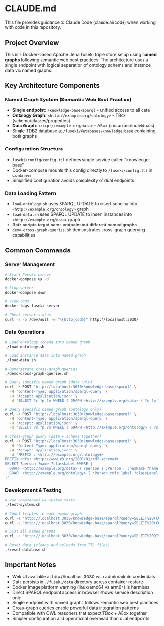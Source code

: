 # CLAUDE.md

This file provides guidance to Claude Code (claude.ai/code) when working with code in this repository.

## Project Overview

This is a Docker-based Apache Jena Fuseki triple store setup using **named graphs** following semantic web best practices. The architecture uses a single endpoint with logical separation of ontology schema and instance data via named graphs.

## Key Architecture Components

### Named Graph System (Semantic Web Best Practice)
- **Single endpoint**: `/knowledge-base/sparql` - unified access to all data
- **Ontology Graph**: `<http://example.org/ontology>` - TBox (schema/classes/properties)
- **Data Graph**: `<http://example.org/data>` - ABox (instances/individuals)
- Single TDB2 database at `/fuseki/databases/knowledge-base` containing both graphs

### Configuration Structure
- `fuseki/config/config.ttl` defines single service called "knowledge-base"
- Docker-compose mounts this config directly to `/fuseki/config.ttl` in container
- Simplified configuration avoids complexity of dual endpoints

### Data Loading Pattern
- `load-ontology.sh` uses SPARQL UPDATE to insert schema into `<http://example.org/ontology>` graph
- `load-data.sh` uses SPARQL UPDATE to insert instances into `<http://example.org/data>` graph
- Both scripts target same endpoint but different named graphs
- `demo-cross-graph-queries.sh` demonstrates cross-graph querying capabilities

## Common Commands

### Server Management
```bash
# Start Fuseki server
docker-compose up -d

# Stop server
docker-compose down

# View logs
docker logs fuseki-server

# Check server status
curl -s -o /dev/null -w "%{http_code}" http://localhost:3030/
```

### Data Operations
```bash
# Load ontology schema into named graph
./load-ontology.sh

# Load instance data into named graph
./load-data.sh

# Demonstrate cross-graph queries
./demo-cross-graph-queries.sh

# Query specific named graph (data only)
curl -X POST 'http://localhost:3030/knowledge-base/sparql' \
  -H 'Content-Type: application/sparql-query' \
  -H 'Accept: application/json' \
  -d 'SELECT ?s ?p ?o WHERE { GRAPH <http://example.org/data> { ?s ?p ?o } } LIMIT 5'

# Query specific named graph (ontology only)
curl -X POST 'http://localhost:3030/knowledge-base/sparql' \
  -H 'Content-Type: application/sparql-query' \
  -H 'Accept: application/json' \
  -d 'SELECT ?s ?p ?o WHERE { GRAPH <http://example.org/ontology> { ?s ?p ?o } } LIMIT 5'

# Cross-graph query (data + schema together)
curl -X POST 'http://localhost:3030/knowledge-base/sparql' \
  -H 'Content-Type: application/sparql-query' \
  -H 'Accept: application/json' \
  -d 'PREFIX : <http://example.org/ontology#>
PREFIX rdfs: <http://www.w3.org/2000/01/rdf-schema#>
SELECT ?person ?name ?classLabel WHERE {
  GRAPH <http://example.org/data> { ?person a :Person ; :hasName ?name }
  GRAPH <http://example.org/ontology> { :Person rdfs:label ?classLabel }
}'
```

### Development & Testing
```bash
# Run comprehensive system tests
./test-system.sh

# Count triples in each named graph
curl -s "http://localhost:3030/knowledge-base/sparql?query=SELECT%20(COUNT(*)%20as%20%3Fcount)%20WHERE%20%7B%20GRAPH%20%3Chttp://example.org/data%3E%20%7B%20%3Fs%20%3Fp%20%3Fo%20%7D%20%7D" -H "Accept: application/json"
curl -s "http://localhost:3030/knowledge-base/sparql?query=SELECT%20(COUNT(*)%20as%20%3Fcount)%20WHERE%20%7B%20GRAPH%20%3Chttp://example.org/ontology%3E%20%7B%20%3Fs%20%3Fp%20%3Fo%20%7D%20%7D" -H "Accept: application/json"

# List all named graphs
curl -s "http://localhost:3030/knowledge-base/sparql?query=SELECT%20DISTINCT%20%3Fgraph%20WHERE%20%7B%20GRAPH%20%3Fgraph%20%7B%20%3Fs%20%3Fp%20%3Fo%20%7D%20%7D" -H "Accept: application/json"

# Reset data (cleans and reloads from TTL files)
./reset-database.sh
```

## Important Notes

- Web UI available at http://localhost:3030 with admin/admin credentials
- Data persists in `./fuseki/data` directory across container restarts
- Docker image platform warning (linux/amd64 vs arm64) is harmless
- Direct SPARQL endpoint access in browser shows service description only
- Single endpoint with named graphs follows semantic web best practices
- Cross-graph queries enable powerful data integration patterns
- Compatible with OWL reasoners that expect TBox + ABox together
- Simpler configuration and operational overhead than dual endpoints